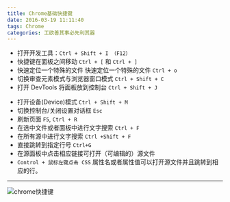```yaml
---
title: Chrome基础快捷键
date: 2016-03-19 11:11:40
tags: Chrome
categories: 工欲善其事必先利其器
---
```


- 打开开发工具：`Ctrl + Shift + I （F12）`
- 快捷键在面板之间移动 `Ctrl + [` 和 `Ctrl + ]` 
- 快速定位一个特殊的文件  快速定位一个特殊的文件 `Ctrl + o`
- 切换审查元素模式与浏览器窗口模式	`Ctrl + Shift + C`
- 打开 DevTools 将面板放到控制台	`Ctrl + Shift + J`
<!--more-->
- 打开设备(Device)模式	`Ctrl + Shift + M`
- 切换控制台/关闭设置对话框	`Esc`
- 刷新页面	`F5`, `Ctrl + R`
- 在选中文件或者面板中进行文字搜索	`Ctrl + F`
- 在所有源中进行文字搜索  `Ctrl +Shift + F`
- 直接跳转到指定行号 `Ctrl+G`
- 在源面板中点击相应链接可打开（可编辑的）源文件
- `Control + 鼠标左键点击 CSS` 属性名或者属性值可以打开源文件并且跳转到相应的行。


---
![chrome快捷键][1]


[1]: http://7xq6al.com1.z0.glb.clouddn.com/chrome%E5%BF%AB%E6%8D%B7%E9%94%AE%E8%A1%A8.png
[2]: http://7xq6al.com1.z0.glb.clouddn.com/chrome%E8%B0%83%E8%AF%95%E5%B7%A5%E5%85%B7.png